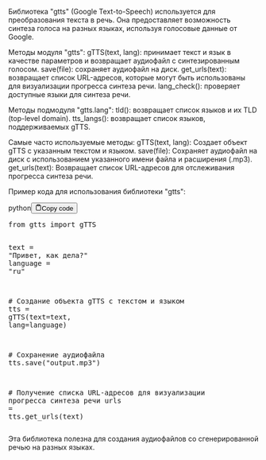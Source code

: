 <p>Библиотека "gtts" (Google Text-to-Speech) используется для преобразования текста в речь.
Она предоставляет возможность синтеза голоса на разных языках, используя голосовые данные от Google.</p>
<p>Методы модуля "gtts":
gTTS(text, lang): принимает текст и язык в качестве параметров и возвращает аудиофайл с синтезированным голосом.
save(file): сохраняет аудиофайл на диск.
get_urls(text): возвращает список URL-адресов, которые могут быть использованы для визуализации прогресса синтеза речи.
lang_check(): проверяет доступные языки для синтеза речи.</p>
<p>Методы подмодуля "gtts.lang":
tld(): возвращает список языков и их TLD (top-level domain).
tts_langs(): возвращает список языков, поддерживаемых gTTS.</p>
<p>Самые часто используемые методы:
gTTS(text, lang): Создает объект gTTS с указанным текстом и языком.
save(file): Сохраняет аудиофайл на диск с использованием указанного имени файла и расширения (.mp3).
get_urls(text): Возвращает список URL-адресов для отслеживания прогресса синтеза речи.</p>
<p>Пример кода для использования библиотеки "gtts":</p>
<div class="code-element"><div class="lang-line"><text>python</text><button class="copy-button" id="codec3eefde0ea01bba606ca8cc36a6b5c4eb" onclick="copyCode(codec3eefde0ea01bba606ca8cc36a6b5c4e, codec3eefde0ea01bba606ca8cc36a6b5c4eb)"><svg stroke="currentColor" fill="none" stroke-width="2" viewBox="0 0 24 24" stroke-linecap="round" stroke-linejoin="round" class="h-4 w-4" height="1em" width="1em" xmlns="http://www.w3.org/2000/svg"><path d="M16 4h2a2 2 0 0 1 2 2v14a2 2 0 0 1-2 2H6a2 2 0 0 1-2-2V6a2 2 0 0 1 2-2h2"></path><rect x="8" y="2" width="8" height="4" rx="1" ry="1"></rect></svg><text>Copy code</text></button></div><div class="code" id="codec3eefde0ea01bba606ca8cc36a6b5c4e"><div class="highlight"><pre><span></span><span class="kn">from</span> <span class="nn">gtts</span> <span class="kn">import</span> <span class="n">gTTS</span>

<span class="n">text</span> <span class="o">=</span> <span class="s2">&quot;Привет, как дела?&quot;</span>
<span class="n">language</span> <span class="o">=</span> <span class="s2">&quot;ru&quot;</span>

<span class="c1"># Создание объекта gTTS с текстом и языком</span>
<span class="n">tts</span> <span class="o">=</span> <span class="n">gTTS</span><span class="p">(</span><span class="n">text</span><span class="o">=</span><span class="n">text</span><span class="p">,</span> <span class="n">lang</span><span class="o">=</span><span class="n">language</span><span class="p">)</span>

<span class="c1"># Сохранение аудиофайла</span>
<span class="n">tts</span><span class="o">.</span><span class="n">save</span><span class="p">(</span><span class="s2">&quot;output.mp3&quot;</span><span class="p">)</span>

<span class="c1"># Получение списка URL-адресов для визуализации прогресса синтеза речи</span>
<span class="n">urls</span> <span class="o">=</span> <span class="n">tts</span><span class="o">.</span><span class="n">get_urls</span><span class="p">(</span><span class="n">text</span><span class="p">)</span>
</pre></div></div></div>

<p>Эта библиотека полезна для создания аудиофайлов со сгенерированной речью на разных языках.</p>